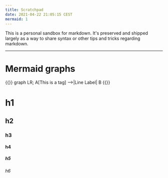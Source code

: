 ```yaml
---
title: Scratchpad
date: 2021-04-22 21:05:15 CEST
mermaid: 1
---
```


This is a personal sandbox for markdown. It's preserved and shipped largely as a way to share syntax or other tips and tricks regarding markdown.

---

# Mermaid graphs

{{<mermaid>}}
graph LR;
    A[This is a tag] -->|Line Label| B
{{</mermaid>}}


# h1
## h2
### h3
#### h4
##### h5
###### h6
